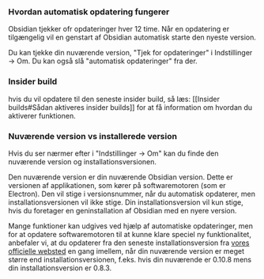 ### Hvordan automatisk opdatering fungerer
Obsidian tjekker ofr opdateringer hver 12 time. Når en opdatering er tilgængelig vil en genstart af Obsidian automatisk starte den nyeste version.

Du kan tjekke din nuværende version, "Tjek for opdateringer" i Indstillinger -> Om. Du kan også slå "automatisk opdateringer" fra der.

### Insider build
hvis du vil opdatere til den seneste insider build, så læs: [[Insider builds#Sådan aktiveres insider builds]] for at få information om hvordan du aktiverer funktionen.

### Nuværende version vs installerede version

Hvis du ser nærmer efter i "Indstillinger -> Om" kan du finde den nuværende version og installationsversionen.

Den nuværende version er din nuværende Obsidian version. Dette er versionen af applikationen, som kører på softwaremotoren (som er Electron). Den vil stige i versionsnummer, når du automatisk opdaterer, men installationsversionen vil ikke stige. Din installationsversion vil kun stige, hvis du foretager en geninstallation af Obsidian med en nyere version.

Mange funktioner kan udgives ved hjælp af automatiske opdateringer, men for at opdatere softwaremotoren til at kunne klare speciel ny funktionalitet, anbefaler vi, at du opdaterer fra den seneste installationsversion fra [vores officielle websted](https://obsidian.md) en gang imellem, når din nuværende version er meget større end installationsversionen, f.eks. hvis din nuværende er 0.10.8 mens din installationsversion er 0.8.3.
